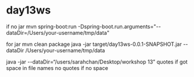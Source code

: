 # day13ws

if no jar
mvn spring-boot:run -Dspring-boot.run.arguments="--dataDir=/Users/your-username/tmp/data"



for jar
mvn clean package
java -jar target/day13ws-0.0.1-SNAPSHOT.jar --dataDir /Users/your-username/tmp/data

java -jar <name of jar file> --dataDir=“/users/sarahchan/Desktop/workshop 13” 
quotes if got space in file names
no quotes if no space
